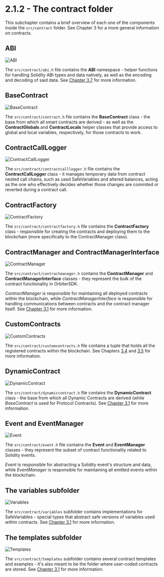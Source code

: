 # 2.1.2 - The contract folder

This subchapter contains a brief overview of each one of the components inside the `src/contract` folder. See Chapter 3 for a more general information on contracts.

## ABI

![ABI](img/ABI.png)

The `src/contract/abi.h` file contains the **ABI** namespace - helper functions for handling Solidity ABI types and data natively, as well as the encoding and decoding of said data. See [Chapter 3.7](../ch3/3-7.md) for more information.

## BaseContract

![BaseContract](img/Contract.png)

The `src/contract/contract.h` file contains the **BaseContract** class - the base from which all smart contracts are derived - as well as the **ContractGlobals** and **ContractLocals** helper classes that provide access to global and local variables, respectively, for those contracts to work.

## ContractCallLogger

![ContractCallLogger](img/ContractCallLogger.png)

The `src/contract/contractcalllogger.h` file contains the **ContractCallLogger** class - it manages temporary data from contract nested call chains, such as used SafeVariables and altered balances, acting as the one who effectively decides whether those changes are commited or reverted during a contract call.

## ContractFactory

![ContractFactory](img/ContractFactory.png)

The `src/contract/contractfactory.h` file contains the **ContractFactory** class - responsible for creating the contracts and deploying them to the blockchain (more specifically to the ContractManager class).

## ContractManager and ContractManagerInterface

![ContractManager](img/ContractManager.png)

The `src/contract/contractmanager.h` contains the **ContractManager** and **ContractManagerInterface** classes - they represent the bulk of the contract functionality in OrbiterSDK.

*ContractManager* is responsible for maintaining all deployed contracts within the blockchain, while *ContractManagerInterface* is responsible for handling communications between contracts and the contract manager itself. See [Chapter 3.1](../ch3/3-1.md) for more information.

## CustomContracts

![CustomContracts](img/CustomContracts.png)

The `src/contract/customcontracts.h` file contains a tuple that holds all the registered contracts within the blockchain. See Chapters [3.4](../ch3/3-4.md) and [3.5](../ch3/3-5.md) for more information.

## DynamicContract

![DynamicContract](img/DynamicContract.png)

The `src/contract/dynamiccontract.h` file contains the **DynamicContract** class - the base from which all Dynamic Contracts are derived (while *BaseContract* is used for Protocol Contracts). See [Chapter 3.1](../ch3/3-1.md) for more information.

## Event and EventManager

![Event](img/Event.png)

The `src/contract/event.h` file contains the **Event** and **EventManager** classes - they represent the subset of contract functionality related to Solidity events.

*Event* is responsible for abstracting a Solidity event's structure and data, while *EventManager* is responsible for maintaining all emitted events within the blockchain.

## The variables subfolder

![Variables](img/Variables.png)

The `src/contract/variables` subfolder contains implementations for SafeVariables - special types that abstract safe versions of variables used within contracts. See [Chapter 3.1](../ch3/3-1.md) for more information.

## The templates subfolder

![Templates](img/Templates.png)

The `src/contract/templates` subfolder contains several contract templates and examples - it's also meant to be the folder where user-coded contracts are stored. See [Chapter 3.1](../ch3/3-1.md) for more information.
